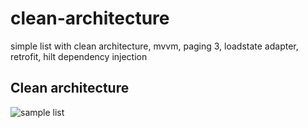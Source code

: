 # clean-architecture
simple list with clean architecture, mvvm, paging 3, loadstate adapter, retrofit, hilt dependency injection

Clean architecture
-----------------
![sample list](https://github.com/android10/Sample-Data/blob/master/Android-CleanArchitecture/clean_architecture.png)

